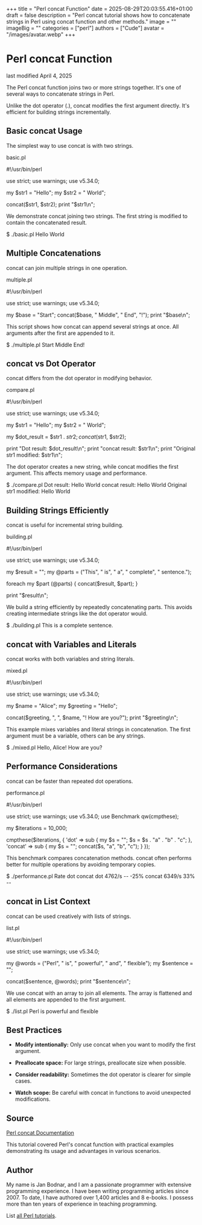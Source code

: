 +++
title = "Perl concat Function"
date = 2025-08-29T20:03:55.416+01:00
draft = false
description = "Perl concat tutorial shows how to concatenate strings in Perl using concat function and other methods."
image = ""
imageBig = ""
categories = ["perl"]
authors = ["Cude"]
avatar = "/images/avatar.webp"
+++

# Perl concat Function

last modified April 4, 2025

The Perl concat function joins two or more strings together.
It's one of several ways to concatenate strings in Perl.

Unlike the dot operator (.), concat modifies the
first argument directly. It's efficient for building strings incrementally.

## Basic concat Usage

The simplest way to use concat is with two strings.

basic.pl
  

#!/usr/bin/perl

use strict;
use warnings;
use v5.34.0;

my $str1 = "Hello";
my $str2 = " World";

concat($str1, $str2);
print "$str1\n";

We demonstrate concat joining two strings. The first string
is modified to contain the concatenated result.

$ ./basic.pl
Hello World

## Multiple Concatenations

concat can join multiple strings in one operation.

multiple.pl
  

#!/usr/bin/perl

use strict;
use warnings;
use v5.34.0;

my $base = "Start";
concat($base, " Middle", " End", "!");
print "$base\n";

This script shows how concat can append several strings at once.
All arguments after the first are appended to it.

$ ./multiple.pl
Start Middle End!

## concat vs Dot Operator

concat differs from the dot operator in modifying behavior.

compare.pl
  

#!/usr/bin/perl

use strict;
use warnings;
use v5.34.0;

my $str1 = "Hello";
my $str2 = " World";

my $dot_result = $str1 . $str2;
concat($str1, $str2);

print "Dot result: $dot_result\n";
print "concat result: $str1\n";
print "Original str1 modified: $str1\n";

The dot operator creates a new string, while concat modifies
the first argument. This affects memory usage and performance.

$ ./compare.pl
Dot result: Hello World
concat result: Hello World
Original str1 modified: Hello World

## Building Strings Efficiently

concat is useful for incremental string building.

building.pl
  

#!/usr/bin/perl

use strict;
use warnings;
use v5.34.0;

my $result = "";
my @parts = ("This", " is", " a", " complete", " sentence.");

foreach my $part (@parts) {
    concat($result, $part);
}

print "$result\n";

We build a string efficiently by repeatedly concatenating parts. This avoids
creating intermediate strings like the dot operator would.

$ ./building.pl
This is a complete sentence.

## concat with Variables and Literals

concat works with both variables and string literals.

mixed.pl
  

#!/usr/bin/perl

use strict;
use warnings;
use v5.34.0;

my $name = "Alice";
my $greeting = "Hello";

concat($greeting, ", ", $name, "! How are you?");
print "$greeting\n";

This example mixes variables and literal strings in concatenation. The
first argument must be a variable, others can be any strings.

$ ./mixed.pl
Hello, Alice! How are you?

## Performance Considerations

concat can be faster than repeated dot operations.

performance.pl
  

#!/usr/bin/perl

use strict;
use warnings;
use v5.34.0;
use Benchmark qw(cmpthese);

my $iterations = 10_000;

cmpthese($iterations, {
    'dot' =&gt; sub {
        my $s = "";
        $s = $s . "a" . "b" . "c";
    },
    'concat' =&gt; sub {
        my $s = "";
        concat($s, "a", "b", "c");
    }
});

This benchmark compares concatenation methods. concat often
performs better for multiple operations by avoiding temporary copies.

$ ./performance.pl
          Rate    dot concat
dot     4762/s     --   -25%
concat  6349/s    33%     --

## concat in List Context

concat can be used creatively with lists of strings.

list.pl
  

#!/usr/bin/perl

use strict;
use warnings;
use v5.34.0;

my @words = ("Perl", " is", " powerful", " and", " flexible");
my $sentence = "";

concat($sentence, @words);
print "$sentence\n";

We use concat with an array to join all elements. The array
is flattened and all elements are appended to the first argument.

$ ./list.pl
Perl is powerful and flexible

## Best Practices

- **Modify intentionally:** Only use concat when you want to modify the first argument.

- **Preallocate space:** For large strings, preallocate size when possible.

- **Consider readability:** Sometimes the dot operator is clearer for simple cases.

- **Watch scope:** Be careful with concat in functions to avoid unexpected modifications.

## Source

[Perl concat Documentation](https://perldoc.perl.org/functions/concat)

This tutorial covered Perl's concat function with practical
examples demonstrating its usage and advantages in various scenarios.

## Author

My name is Jan Bodnar, and I am a passionate programmer with extensive
programming experience. I have been writing programming articles since 2007.
To date, I have authored over 1,400 articles and 8 e-books. I possess more
than ten years of experience in teaching programming.

List [all Perl tutorials](/all/#perl).